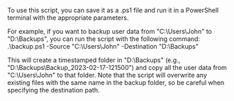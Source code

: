 To use this script, you can save it as a .ps1 file and run it in a PowerShell terminal with the appropriate parameters. 

For example, if you want to backup user data from "C:\Users\John" to "D:\Backups", you can run the script with the following command:
.\backup.ps1 -Source "C:\Users\John" -Destination "D:\Backups"

This will create a timestamped folder in "D:\Backups" (e.g., "D:\Backups\Backup_2023-02-17-121500") and copy all the user data from "C:\Users\John" to that folder. Note that the script will overwrite any existing files with the same name in the backup folder, so be careful when specifying the destination path.
